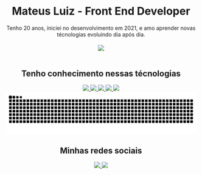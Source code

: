 
<h1 align="center">Mateus Luiz - Front End Developer</h1>
<div align="center">
  Tenho 20 anos, iniciei no desenvolvimento em 2021, e amo aprender novas técnologias evoluindo dia após dia.
</div>
<br> 
<div align="center">
  <img align="center" height="180em" src="https://github-readme-stats.vercel.app/api/top-langs/?username=mateus-luiz&layout=compact&langs_count=7&theme=apprentice"/>
</div>
<br>
<div align="center">
  <h2>Tenho conhecimento nessas técnologias</h2>
  
  <a target="_blank" href="https://docs.microsoft.com/pt-br/dotnet/csharp/">
    <img src="https://img.shields.io/badge/C%23-239120?style=for-the-badge&logo=c-sharp&logoColor=white" target="_blank">
  </a>
  
  <a target="_blank" href="https://developer.mozilla.org/pt-BR/docs/Web/HTML">
    <img src="https://img.shields.io/badge/HTML5-E34F26?style=for-the-badge&logo=html5&logoColor=white" target="_blank">
  </a>
  
  <a target="_blank" href="https://developer.mozilla.org/en-US/docs/Web/CSS">
    <img src="https://img.shields.io/badge/CSS3-1572B6?style=for-the-badge&logo=css3&logoColor=white" target="_blank">
  </a>
  
  <a target="_blank" href="https://sass-lang.com">
    <img src="https://img.shields.io/badge/Sass-CC6699?style=for-the-badge&logo=sass&logoColor=white" target="_blank">
  </a>
  
  <a target="_blank" href="https://developer.mozilla.org/pt-BR/docs/Web/JavaScript">
    <img src="https://img.shields.io/badge/JavaScript-323330?style=for-the-badge&logo=javascript&logoColor=F7DF1E" target="_blank">
  </a>
</div>

<div align="center">
  <img src="https://github.com/mateus-luiz/mateus-luiz/blob/output/github-contribution-grid-snake.svg">
</div>

### 
<h2 align="center">Minhas redes sociais</h2>
<div align="center">
  <a target="_blank" href="https://www.linkedin.com/in/mateusl-dev">
    <img src="https://img.shields.io/badge/LinkedIn-0077B5?style=for-the-badge&logo=linkedin&logoColor=white" target="_blank">
  </a>
  
  <a target="_blank" href="https://www.instagram.com/mateusl_dev">
    <img src="https://img.shields.io/badge/Instagram-E4405F?style=for-the-badge&logo=instagram&logoColor=white">
  </a> 
</div>

